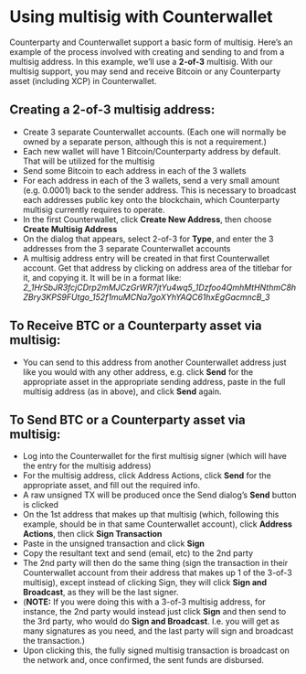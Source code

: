 # Using multisig with Counterwallet

Counterparty and Counterwallet support a basic form of multisig. Here’s an example of the process involved with creating and sending to and from a multisig address. In this example, we’ll use a **2-of-3** multisig. With our multisig support, you may send and receive Bitcoin or any Counterparty asset (including XCP) in Counterwallet.

## Creating a 2-of-3 multisig address:
* Create 3 separate Counterwallet accounts. (Each one will normally be owned by a separate person, although this is not a requirement.)
* Each new wallet will have 1 Bitcoin/Counterparty address by default. That will be utilized for the multisig
* Send some Bitcoin to each address in each of the 3 wallets
* For each address in each of the 3 wallets, send a very small amount (e.g. 0.0001) back to the sender address. This is necessary to broadcast each addresses public key onto the blockchain, which Counterparty multisig currently requires to operate.
* In the first Counterwallet, click **Create New Address**, then choose **Create Multisig Address**
* On the dialog that appears, select 2-of-3 for **Type**, and enter the 3 addresses from the 3 separate Counterwallet accounts
* A multisig address entry will be created in that first Counterwallet account. Get that address by clicking on address area of the titlebar for it, and copying it. It will be in a format like: _2_1HrSbJR3fcjCDrp2mMJCzGrWR7jtYu4wq5_1Dzfoo4QmhMtHNthmC8hZBry3KPS9FUtgo_152f1muMCNa7goXYhYAQC61hxEgGacmncB_3_

## To Receive BTC or a Counterparty asset via multisig:
* You can send to this address from another Counterwallet address just like you would with any other address, e.g. click **Send** for the appropriate asset in the appropriate sending address, paste in the full multisig address (as in above), and click **Send** again.

## To Send BTC or a Counterparty asset via multisig:
* Log into the Counterwallet for the first multisig signer (which will have the entry for the multisig address)
* For the multisig address, click Address Actions, click **Send** for the appropriate asset, and fill out the required info.
* A raw unsigned TX will be produced once the Send dialog’s **Send** button is clicked 
* On the 1st address that makes up that multisig (which, following this example, should be in that same Counterwallet account), click **Address Actions**, then click **Sign Transaction**
* Paste in the unsigned transaction and click **Sign**
* Copy the resultant text and send (email, etc) to the 2nd party
* The 2nd party will then do the same thing (sign the transaction in their Counterwallet account from their address that makes up 1 of the 3-of-3 multisig), except instead of clicking Sign, they will click **Sign and Broadcast**, as they will be the last signer.
* (**NOTE:** If you were doing this with a 3-of-3 multisig address, for instance, the 2nd party would instead just click **Sign** and then send to the 3rd party, who would do **Sign and Broadcast**. I.e. you will get as many signatures as you need, and the last party will sign and broadcast the transaction.)
* Upon clicking this, the fully signed multisig transaction is broadcast on the network and, once confirmed, the sent funds are disbursed.

